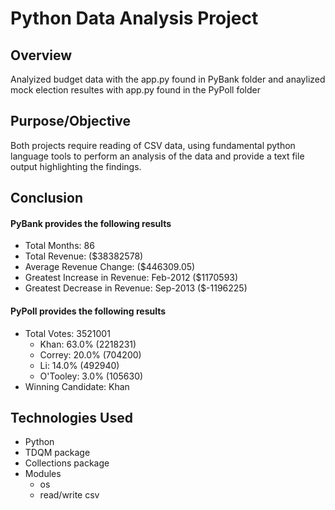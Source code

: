 # Python Data Analysis Project

## Overview

Analyized budget data with the app.py found in PyBank folder and anaylized mock election resultes with app.py found in the PyPoll folder

## Purpose/Objective

Both projects require reading of CSV data, using fundamental python language tools to perform an analysis of the data and provide a text file output highlighting the findings.

## Conclusion

#### PyBank provides the following results

- Total Months: 86
- Total Revenue: ($38382578) 
- Average Revenue Change: ($446309.05) 
- Greatest Increase in Revenue: Feb-2012 ($1170593) 
- Greatest Decrease in Revenue: Sep-2013 ($-1196225)

#### PyPoll provides the following results

- Total Votes: 3521001
    - Khan: 63.0%  (2218231)
    - Correy: 20.0%  (704200)
    - Li: 14.0%  (492940)
    - O'Tooley: 3.0%  (105630)
- Winning Candidate: Khan

## Technologies Used

- Python
- TDQM package 
- Collections package
- Modules
    - os
    - read/write csv


